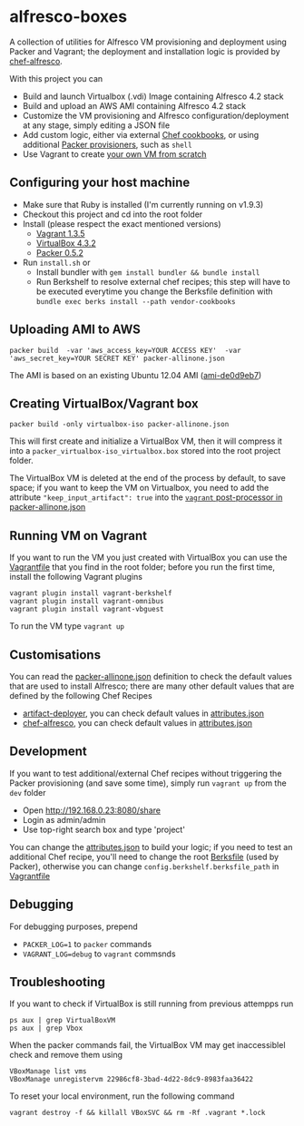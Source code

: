 alfresco-boxes
================

A collection of utilities for Alfresco VM provisioning and deployment using Packer and Vagrant; the deployment and installation logic is provided by [chef-alfresco](https://github.com/maoo/chef-alfresco).

With this project you can
* Build and launch Virtualbox (.vdi) Image containing Alfresco 4.2 stack
* Build and upload an AWS AMI containing Alfresco 4.2 stack
* Customize the VM provisioning and Alfresco configuration/deployment at any stage, simply editing a JSON file
* Add custom logic, either via external [Chef cookbooks](https://github.com/maoo/alfresco-boxes/tree/master/Berksfile), or using additional [Packer provisioners](https://github.com/maoo/alfresco-boxes/tree/master/packer-allinone.json#L127), such as ```shell```
* Use Vagrant to create [your own VM from scratch](https://github.com/maoo/alfresco-boxes/tree/master/dev/Vagrantfile)

Configuring your host machine
---
* Make sure that Ruby is installed (I'm currently running on v1.9.3)
* Checkout this project and cd into the root folder
* Install (please respect the exact mentioned versions)
  * [Vagrant 1.3.5](http://docs.vagrantup.com/v2/installation/index.html)
  * [VirtualBox 4.3.2](https://www.virtualbox.org)
  * [Packer 0.5.2](http://www.packer.io/downloads.html)
* Run ```install.sh``` or
  * Install bundler with ```gem install bundler && bundle install```
  * Run Berkshelf to resolve external chef recipes; this step will have to be executed everytime you change the Berksfile definition with ```bundle exec berks install --path vendor-cookbooks```

Uploading AMI to AWS
---
```
packer build  -var 'aws_access_key=YOUR ACCESS KEY'  -var 'aws_secret_key=YOUR SECRET KEY' packer-allinone.json
```
The AMI is based on an existing Ubuntu 12.04 AMI ([ami-de0d9eb7](http://thecloudmarket.com/image/ami-de0d9eb7--ubuntu-images-ebs-ubuntu-precise-12-04-amd64-server-20130222))

Creating VirtualBox/Vagrant box
---
```
packer build -only virtualbox-iso packer-allinone.json
```
This will first create and initialize a VirtualBox VM, then it will compress it into a ```packer_virtualbox-iso_virtualbox.box``` stored into the root project folder.

The VirtualBox VM is deleted at the end of the process by default, to save space; if you want to keep the VM on Virtualbox, you need to add the attribute ```"keep_input_artifact": true``` into the [```vagrant``` post-processor in packer-allinone.json](https://github.com/maoo/alfresco-boxes/tree/master/packer-allinone.json#L144)

Running VM on Vagrant
---
If you want to run the VM you just created with VirtualBox you can use the [Vagrantfile](https://github.com/maoo/alfresco-boxes/tree/master/Vagrantfile) that you find in the root folder; before you run the first time, install the following Vagrant plugins

```
vagrant plugin install vagrant-berkshelf
vagrant plugin install vagrant-omnibus
vagrant plugin install vagrant-vbguest
```

To run the VM type ```vagrant up```

Customisations
---
You can read the [packer-allinone.json](https://github.com/maoo/alfresco-boxes/tree/master/packer-allinone.json) definition to check the default values that are used to install Alfresco; there are many other default values that are defined by the following Chef Recipes
* [artifact-deployer](https://github.com/maoo/artifact-deployer), you can check default values in [attributes.json](https://github.com/maoo/artifact-deployer/tree/master/attributes)
* [chef-alfresco](https://github.com/maoo/chef-alfresco), you can check default values in [attributes.json](https://github.com/maoo/chef-alfresco/tree/master/attributes)

Development
---
If you want to test additional/external Chef recipes without triggering the Packer provisioning (and save some time), simply run ```vagrant up``` from the ```dev``` folder
* Open http://192.168.0.23:8080/share
* Login as admin/admin
* Use top-right search box and type 'project'

You can change the [attributes.json](https://github.com/maoo/alfresco-boxes/tree/master/dev/attributes.json) to build your logic; if you need to test an additional Chef recipe, you'll need to change the root [Berksfile](https://github.com/maoo/alfresco-boxes/tree/master/Berksfile) (used by Packer), otherwise you can change ```config.berkshelf.berksfile_path``` in [Vagrantfile](https://github.com/maoo/alfresco-boxes/tree/master/dev/Vagrantfile)

Debugging
---
For debugging purposes, prepend
* ```PACKER_LOG=1``` to ```packer``` commands
* ```VAGRANT_LOG=debug``` to ```vagrant``` commsnds

Troubleshooting
---
If you want to check if VirtualBox is still running from previous attempps run

```
ps aux | grep VirtualBoxVM
ps aux | grep Vbox
```

When the packer commands fail, the VirtualBox VM may get inaccessiblel check and remove them using

```
VBoxManage list vms
VBoxManage unregistervm 22986cf8-3bad-4d22-8dc9-8983faa36422
```

To reset your local environment, run the following command

```
vagrant destroy -f && killall VBoxSVC && rm -Rf .vagrant *.lock
```
